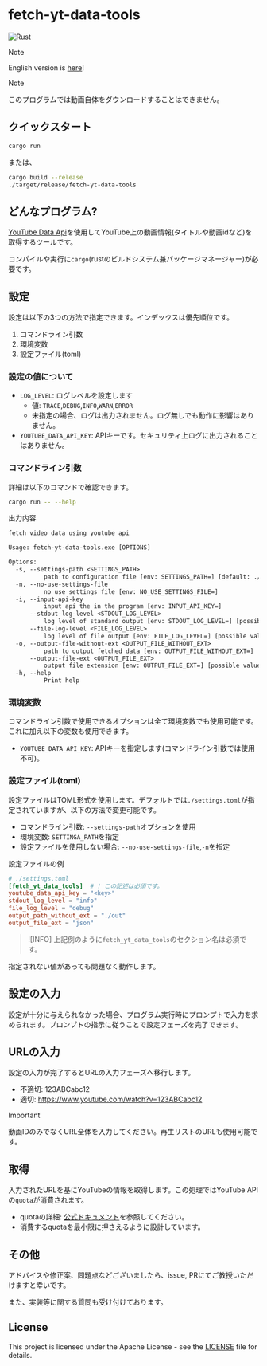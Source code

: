 # fetch-yt-data-tools

![Rust](https://img.shields.io/badge/-Rust-6e412b.svg?logo=rust&style=plastic)

> [!NOTE]
> English version is [here](readme-en.md)!
<!-- >> [!NOTE]
> このリポジトリを使用した[video_downloader]()では、動画自体のダウンロードも可能です。 -->

> [!NOTE]
> このプログラムでは動画自体をダウンロードすることはできません。

## クイックスタート

```bash
cargo run
```

または、

```bash
cargo build --release
./target/release/fetch-yt-data-tools
```

## どんなプログラム?

[YouTube Data Api](https://developers.google.com/youtube/v3)を使用してYouTube上の動画情報(タイトルや動画idなど)を取得するツールです。

コンパイルや実行に`cargo`(rustのビルドシステム兼パッケージマネージャー)が必要です。

## 設定

設定は以下の3つの方法で指定できます。インデックスは優先順位です。

1. コマンドライン引数
2. 環境変数
3. 設定ファイル(toml)

### 設定の値について

- `LOG_LEVEL`: ログレベルを設定します
    - 値: `TRACE`,`DEBUG`,`INFO`,`WARN`,`ERROR`
    - 未指定の場合、ログは出力されません。ログ無しでも動作に影響はありません。
- `YOUTUBE_DATA_API_KEY`: APIキーです。セキュリティ上ログに出力されることはありません。

### コマンドライン引数

詳細は以下のコマンドで確認できます。

```bash
cargo run -- --help
```

出力内容

```txt
fetch video data using youtube api

Usage: fetch-yt-data-tools.exe [OPTIONS]

Options:
  -s, --settings-path <SETTINGS_PATH>
          path to configuration file [env: SETTINGS_PATH=] [default: ./settings.toml]
  -n, --no-use-settings-file
          no use settings file [env: NO_USE_SETTINGS_FILE=]
  -i, --input-api-key
          input api the in the program [env: INPUT_API_KEY=]
      --stdout-log-level <STDOUT_LOG_LEVEL>
          log level of standard output [env: STDOUT_LOG_LEVEL=] [possible values: trace, debug, info, warn, error]
      --file-log-level <FILE_LOG_LEVEL>
          log level of file output [env: FILE_LOG_LEVEL=] [possible values: trace, debug, info, warn, error]
  -o, --output-file-without-ext <OUTPUT_FILE_WITHOUT_EXT>
          path to output fetched data [env: OUTPUT_FILE_WITHOUT_EXT=]
      --output-file-ext <OUTPUT_FILE_EXT>
          output file extension [env: OUTPUT_FILE_EXT=] [possible values: json, yaml]
  -h, --help
          Print help
```

### 環境変数

コマンドライン引数で使用できるオプションは全て環境変数でも使用可能です。これに加え以下の変数も使用できます。

- `YOUTUBE_DATA_API_KEY`: APIキーを指定します(コマンドライン引数では使用不可)。

### 設定ファイル(toml)

設定ファイルはTOML形式を使用します。デフォルトでは`./settings.toml`が指定されていますが、以下の方法で変更可能です。

- コマンドライン引数: `--settings-path`オプションを使用
- 環境変数: `SETTINGA_PATH`を指定
- 設定ファイルを使用しない場合: `--no-use-settings-file`,`-n`を指定

設定ファイルの例

```toml
# ./settings.toml
[fetch_yt_data_tools]  # ! この記述は必須です。
youtube_data_api_key = "<key>"
stdout_log_level = "info"
file_log_level = "debug"
output_path_without_ext = "./out"
output_file_ext = "json"
```

> ![INFO]
> 上記例のように`fetch_yt_data_tools`のセクション名は必須です。

指定されない値があっても問題なく動作します。

## 設定の入力

設定が十分に与えられなかった場合、プログラム実行時にプロンプトで入力を求められます。プロンプトの指示に従うことで設定フェーズを完了できます。

## URLの入力

設定の入力が完了するとURLの入力フェーズへ移行します。

- 不適切: 123ABCabc12
- 適切: https://www.youtube.com/watch?v=123ABCabc12

> [!IMPORTANT]
> 動画IDのみでなくURL全体を入力してください。再生リストのURLも使用可能です。

## 取得

入力されたURLを基にYouTubeの情報を取得します。この処理ではYouTube APIの`quota`が消費されます。

- quotaの詳細: [公式ドキュメント](https://developers.google.com/youtube/v3/determine_quota_cost)を参照してください。
- 消費するquotaを最小限に押さえるように設計しています。

## その他

アドバイスや修正案、問題点などございましたら、issue, PRにてご教授いただけますと幸いです。

また、実装等に関する質問も受け付けております。

## License

This project is licensed under the Apache License - see the [LICENSE](./LICENSE) file for details.
